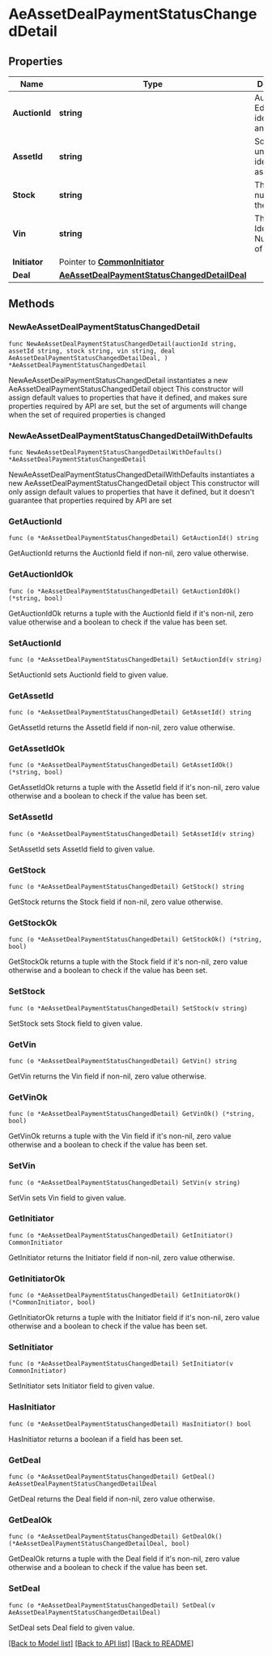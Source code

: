 # AeAssetDealPaymentStatusChangedDetail

## Properties

Name | Type | Description | Notes
------------ | ------------- | ------------- | -------------
**AuctionId** | **string** | Auction Edge unique identifier for an auction. | 
**AssetId** | **string** | Source&#39;s unique identifier for asset | 
**Stock** | **string** | The stock number of the asset. | 
**Vin** | **string** | The Vehicle Identification Number(VIN) of the asset. | 
**Initiator** | Pointer to [**CommonInitiator**](CommonInitiator.md) |  | [optional] 
**Deal** | [**AeAssetDealPaymentStatusChangedDetailDeal**](AeAssetDealPaymentStatusChangedDetailDeal.md) |  | 

## Methods

### NewAeAssetDealPaymentStatusChangedDetail

`func NewAeAssetDealPaymentStatusChangedDetail(auctionId string, assetId string, stock string, vin string, deal AeAssetDealPaymentStatusChangedDetailDeal, ) *AeAssetDealPaymentStatusChangedDetail`

NewAeAssetDealPaymentStatusChangedDetail instantiates a new AeAssetDealPaymentStatusChangedDetail object
This constructor will assign default values to properties that have it defined,
and makes sure properties required by API are set, but the set of arguments
will change when the set of required properties is changed

### NewAeAssetDealPaymentStatusChangedDetailWithDefaults

`func NewAeAssetDealPaymentStatusChangedDetailWithDefaults() *AeAssetDealPaymentStatusChangedDetail`

NewAeAssetDealPaymentStatusChangedDetailWithDefaults instantiates a new AeAssetDealPaymentStatusChangedDetail object
This constructor will only assign default values to properties that have it defined,
but it doesn't guarantee that properties required by API are set

### GetAuctionId

`func (o *AeAssetDealPaymentStatusChangedDetail) GetAuctionId() string`

GetAuctionId returns the AuctionId field if non-nil, zero value otherwise.

### GetAuctionIdOk

`func (o *AeAssetDealPaymentStatusChangedDetail) GetAuctionIdOk() (*string, bool)`

GetAuctionIdOk returns a tuple with the AuctionId field if it's non-nil, zero value otherwise
and a boolean to check if the value has been set.

### SetAuctionId

`func (o *AeAssetDealPaymentStatusChangedDetail) SetAuctionId(v string)`

SetAuctionId sets AuctionId field to given value.


### GetAssetId

`func (o *AeAssetDealPaymentStatusChangedDetail) GetAssetId() string`

GetAssetId returns the AssetId field if non-nil, zero value otherwise.

### GetAssetIdOk

`func (o *AeAssetDealPaymentStatusChangedDetail) GetAssetIdOk() (*string, bool)`

GetAssetIdOk returns a tuple with the AssetId field if it's non-nil, zero value otherwise
and a boolean to check if the value has been set.

### SetAssetId

`func (o *AeAssetDealPaymentStatusChangedDetail) SetAssetId(v string)`

SetAssetId sets AssetId field to given value.


### GetStock

`func (o *AeAssetDealPaymentStatusChangedDetail) GetStock() string`

GetStock returns the Stock field if non-nil, zero value otherwise.

### GetStockOk

`func (o *AeAssetDealPaymentStatusChangedDetail) GetStockOk() (*string, bool)`

GetStockOk returns a tuple with the Stock field if it's non-nil, zero value otherwise
and a boolean to check if the value has been set.

### SetStock

`func (o *AeAssetDealPaymentStatusChangedDetail) SetStock(v string)`

SetStock sets Stock field to given value.


### GetVin

`func (o *AeAssetDealPaymentStatusChangedDetail) GetVin() string`

GetVin returns the Vin field if non-nil, zero value otherwise.

### GetVinOk

`func (o *AeAssetDealPaymentStatusChangedDetail) GetVinOk() (*string, bool)`

GetVinOk returns a tuple with the Vin field if it's non-nil, zero value otherwise
and a boolean to check if the value has been set.

### SetVin

`func (o *AeAssetDealPaymentStatusChangedDetail) SetVin(v string)`

SetVin sets Vin field to given value.


### GetInitiator

`func (o *AeAssetDealPaymentStatusChangedDetail) GetInitiator() CommonInitiator`

GetInitiator returns the Initiator field if non-nil, zero value otherwise.

### GetInitiatorOk

`func (o *AeAssetDealPaymentStatusChangedDetail) GetInitiatorOk() (*CommonInitiator, bool)`

GetInitiatorOk returns a tuple with the Initiator field if it's non-nil, zero value otherwise
and a boolean to check if the value has been set.

### SetInitiator

`func (o *AeAssetDealPaymentStatusChangedDetail) SetInitiator(v CommonInitiator)`

SetInitiator sets Initiator field to given value.

### HasInitiator

`func (o *AeAssetDealPaymentStatusChangedDetail) HasInitiator() bool`

HasInitiator returns a boolean if a field has been set.

### GetDeal

`func (o *AeAssetDealPaymentStatusChangedDetail) GetDeal() AeAssetDealPaymentStatusChangedDetailDeal`

GetDeal returns the Deal field if non-nil, zero value otherwise.

### GetDealOk

`func (o *AeAssetDealPaymentStatusChangedDetail) GetDealOk() (*AeAssetDealPaymentStatusChangedDetailDeal, bool)`

GetDealOk returns a tuple with the Deal field if it's non-nil, zero value otherwise
and a boolean to check if the value has been set.

### SetDeal

`func (o *AeAssetDealPaymentStatusChangedDetail) SetDeal(v AeAssetDealPaymentStatusChangedDetailDeal)`

SetDeal sets Deal field to given value.



[[Back to Model list]](../README.md#documentation-for-models) [[Back to API list]](../README.md#documentation-for-api-endpoints) [[Back to README]](../README.md)


